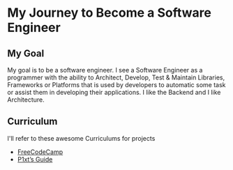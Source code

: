 # My Journey to Become a Software Engineer


## My Goal
My goal is to be a software engineer. I see a Software Engineer as a programmer with the ability to Architect, Develop, Test & Maintain Libraries, Frameworks or Platforms that is used by developers to automatic some task or assist them in developing their applications. I like the Backend and I like Architecture.

## Curriculum
I'll refer to these awesome Curriculums for projects
- [FreeCodeCamp](https://learn.freecodecamp.org/)
- [P1xt’s Guide](https://github.com/P1xt/p1xt-guides#computer-science-and-web-development---comprehensive)

